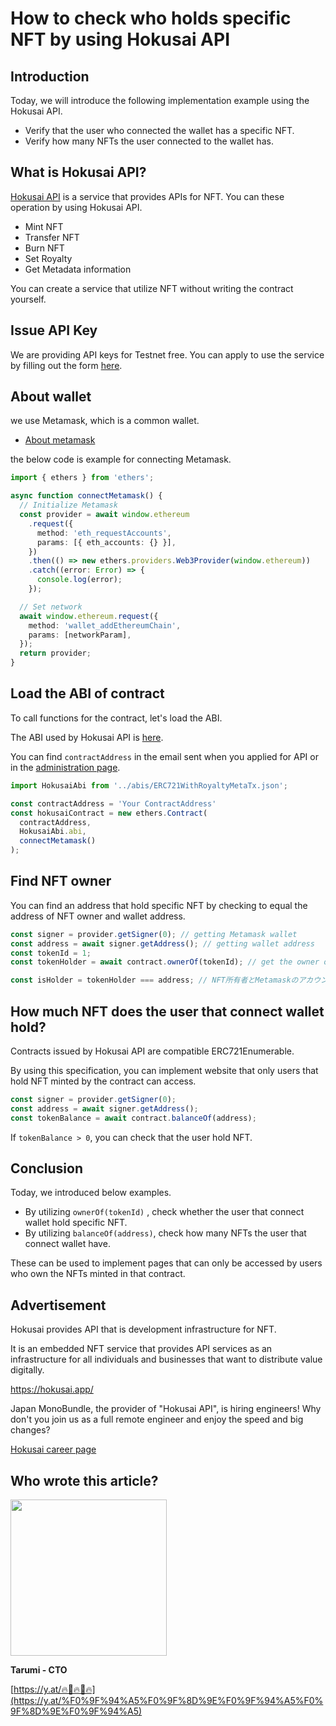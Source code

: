 # How to check who holds specific NFT by using Hokusai API

## Introduction

Today, we will introduce the following implementation example using the Hokusai API.

- Verify that the user who connected the wallet has a specific NFT.
- Verify how many NFTs the user connected to the wallet has.

## What is Hokusai API?

[Hokusai API](https://hokusai.app/) is a service that provides APIs for NFT.
You can these operation by using Hokusai API.

- Mint NFT
- Transfer NFT
- Burn NFT
- Set Royalty
- Get Metadata information

You can create a service that utilize NFT without writing the contract yourself.

## Issue API Key

We are providing API keys for Testnet free.
You can apply to use the service by filling out the form [here](https://ir9l8pcvcmm.typeform.com/to/xSbuj2WA).

## About wallet

we use Metamask, which is a common wallet.

- [About metamask](https://docs.metamask.io/guide/#why-metamask)

the below code is example for connecting Metamask.

```typescript
import { ethers } from 'ethers';

async function connectMetamask() {
  // Initialize Metamask
  const provider = await window.ethereum
    .request({
      method: 'eth_requestAccounts',
      params: [{ eth_accounts: {} }],
    })
    .then(() => new ethers.providers.Web3Provider(window.ethereum))
    .catch((error: Error) => {
      console.log(error);
    });

  // Set network
  await window.ethereum.request({
    method: 'wallet_addEthereumChain',
    params: [networkParam],
  });
  return provider;
}
```

## Load the ABI of contract

To call functions for the contract, let's load the ABI.

The ABI used by Hokusai API is [here](https://github.com/0xhokusai/hokusai-api-client-sample/blob/main/src/abis/ERC721WithRoyaltyMetaTx.json).

You can find `contractAddress` in the email sent when you applied for API or in the [administration page](https://dashboard.hokusai.app).

```Typescript
import HokusaiAbi from '../abis/ERC721WithRoyaltyMetaTx.json';

const contractAddress = 'Your ContractAddress'
const hokusaiContract = new ethers.Contract(
  contractAddress,
  HokusaiAbi.abi,
  connectMetamask()
);
```

## Find NFT owner

You can find an address that hold specific NFT by checking to equal the address of NFT owner and wallet address.

```typescript
const signer = provider.getSigner(0); // getting Metamask wallet
const address = await signer.getAddress(); // getting wallet address
const tokenId = 1;
const tokenHolder = await contract.ownerOf(tokenId); // get the owner of NFT specified by {tokenId}

const isHolder = tokenHolder === address; // NFT所有者とMetamaskのアカウントを比較
```

## How much NFT does the user that connect wallet hold?

Contracts issued by Hokusai API are compatible ERC721Enumerable.

By using this specification, you can implement website that only users that hold NFT minted by the contract can access.

```typescript
const signer = provider.getSigner(0);
const address = await signer.getAddress();
const tokenBalance = await contract.balanceOf(address);
```

If `tokenBalance > 0`, you can check that the user hold NFT.

## Conclusion

Today, we introduced below examples.

- By utilizing `ownerOf(tokenId)` , check whether the user that connect wallet hold specific NFT.
- By utilizing `balanceOf(address)`, check how many NFTs the user that connect wallet have.

These can be used to implement pages that can only be accessed by users who own the NFTs minted in that contract.

## Advertisement

Hokusai provides API that is development infrastructure for NFT.

It is an embedded NFT service that provides API services as an infrastructure for all individuals and businesses that want to distribute value digitally.

https://hokusai.app/

Japan MonoBundle, the provider of "Hokusai API", is hiring engineers!
Why don't you join us as a full remote engineer and enjoy the speed and big changes?

[Hokusai career page](https://www.notion.so/0xhokusai/Backend-engineer-aabdbbbb48584113854e9e8102f13d6b)

## Who wrote this article?

<img src="https://storage.googleapis.com/zenn-user-upload/e9d420e447090c39b0d22af2.png" width=250>

**Tarumi - CTO**

[https://y.at/🔥🍞🔥🍞🔥](https://y.at/%F0%9F%94%A5%F0%9F%8D%9E%F0%9F%94%A5%F0%9F%8D%9E%F0%9F%94%A5)
